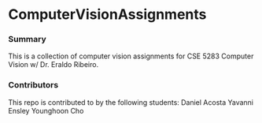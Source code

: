 # ComputerVisionAssignments

### Summary
This is a collection of computer vision assignments for CSE 5283 Computer Vision w/ Dr. Eraldo Ribeiro.

### Contributors
This repo is contributed to by the following students:
Daniel Acosta
Yavanni Ensley
Younghoon Cho
